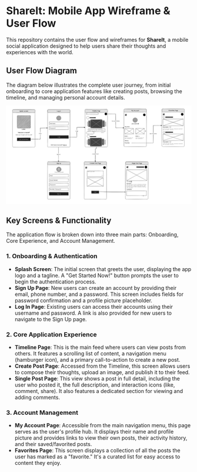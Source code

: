 # ShareIt: Mobile App Wireframe & User Flow

This repository contains the user flow and wireframes for **ShareIt**, a mobile social application designed to help users share their thoughts and experiences with the world.

## User Flow Diagram

The diagram below illustrates the complete user journey, from initial onboarding to core application features like creating posts, browsing the timeline, and managing personal account details.

![User Flow Diagram](SHAREIT.jpg)

## Key Screens & Functionality

The application flow is broken down into three main parts: Onboarding, Core Experience, and Account Management.

### 1. Onboarding & Authentication

* **Splash Screen**: The initial screen that greets the user, displaying the app logo and a tagline. A "Get Started Now!" button prompts the user to begin the authentication process.
* **Sign Up Page**: New users can create an account by providing their email, phone number, and a password. This screen includes fields for password confirmation and a profile picture placeholder.
* **Log In Page**: Existing users can access their accounts using their username and password. A link is also provided for new users to navigate to the Sign Up page.

### 2. Core Application Experience

* **Timeline Page**: This is the main feed where users can view posts from others. It features a scrolling list of content, a navigation menu (hamburger icon), and a primary call-to-action to create a new post.
* **Create Post Page**: Accessed from the Timeline, this screen allows users to compose their thoughts, upload an image, and publish it to their feed.
* **Single Post Page**: This view shows a post in full detail, including the user who posted it, the full description, and interaction icons (like, comment, share). It also features a dedicated section for viewing and adding comments.

### 3. Account Management

* **My Account Page**: Accessible from the main navigation menu, this page serves as the user's profile hub. It displays their name and profile picture and provides links to view their own posts, their activity history, and their saved/favorited posts.
* **Favorites Page**: This screen displays a collection of all the posts the user has marked as a "favorite." It's a curated list for easy access to content they enjoy.
